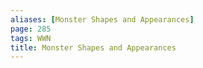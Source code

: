 ```yaml
---
aliases: [Monster Shapes and Appearances]
page: 285
tags: WWN
title: Monster Shapes and Appearances
---
```

